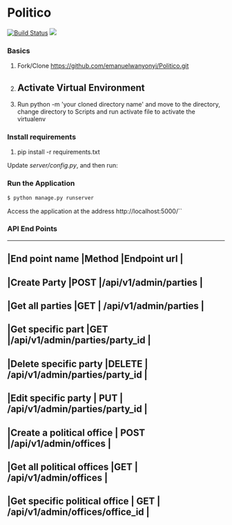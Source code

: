 # Politico

[![Build Status](https://travis-ci.org/emanuelwanyonyi/Politico.svg?branch=develop)](https://travis-ci.org/emanuelwanyonyi/Politico)  <a href="https://codeclimate.com/github/emanuelwanyonyi/Politico/maintainability"><img src="https://api.codeclimate.com/v1/badges/a1018e71752a814039fa/maintainability" /></a>



### Basics

1. Fork/Clone https://github.com/emanuelwanyonyi/Politico.git

1. ## Activate Virtual Environment

1. Run python -m 'your cloned directory name' and move to the directory, 
change directory to Scripts and run activate file to activate the  virtualenv
### Install requirements
1. pip install -r requirements.txt

Update *server/config.py*, and then run:

### Run the Application
```sh
$ python manage.py runserver
```

Access the application at the address http://localhost:5000/``

### API End Points
---------------------------------------------------------------------------------------
|End point name                     |Method    |Endpoint url                            |
---------------------------------------------------------------------------------------
|Create Party                       |POST      |/api/v1/admin/parties                   |
----------------------------------------------------------------------------------------
|Get all parties                    |GET       | /api/v1/admin/parties                  |
----------------------------------------------------------------------------------------
|Get specific part                  |GET       |/api/v1/admin/parties/party_id          |
---------------------------------------------------------------------------------------
|Delete specific party              |DELETE    | /api/v1/admin/parties/party_id        |
---------------------------------------------------------------------------------------
|Edit specific party                | PUT      | /api/v1/admin/parties/party_id         |
----------------------------------------------------------------------------------------
|Create a political office          | POST     |/api/v1/admin/offices                   |
----------------------------------------------------------------------------------------
|Get all political offices          |GET       | /api/v1/admin/offices                  |
----------------------------------------------------------------------------------------
|Get specific political office      | GET      | /api/v1/admin/offices/office_id        |
-----------------------------------------------------------------------------------------
